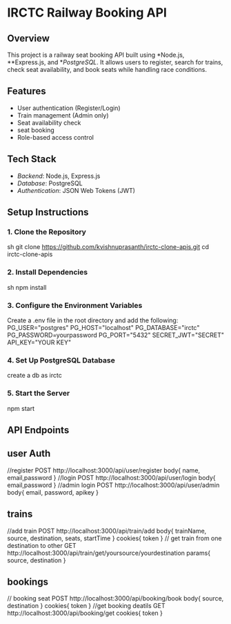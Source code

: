 # IRCTC Railway Booking API

## Overview
This project is a railway seat booking API built using *Node.js, **Express.js, and **PostgreSQL*. It allows users to register, search for trains, check seat availability, and book seats while handling race conditions.

## Features
- User authentication (Register/Login)
- Train management (Admin only)
- Seat availability check
- seat booking
- Role-based access control

## Tech Stack
- *Backend*: Node.js, Express.js
- *Database*: PostgreSQL
- *Authentication*: JSON Web Tokens (JWT)

## Setup Instructions
### 1. Clone the Repository
sh
git clone https://github.com/kvishnuprasanth/irctc-clone-apis.git
cd irctc-clone-apis


### 2. Install Dependencies
sh
npm install


### 3. Configure the Environment Variables
Create a .env file in the root directory and add the following:
PG_USER="postgres"
PG_HOST="localhost"
PG_DATABASE="irctc"
PG_PASSWORD=yourpassword
PG_PORT="5432"
SECRET_JWT="SECRET"
API_KEY="YOUR KEY"

### 4. Set Up PostgreSQL Database
create a db as irctc


### 5. Start the Server

npm start

## API Endpoints

## user Auth
//register
POST http://localhost:3000/api/user/register
body{
    name, email,password
}
//login
POST http://localhost:3000/api/user/login
body{
    email,password
}
//admin login
POST http://localhost:3000/api/user/admin
body{
    email, password, apikey
}

## trains
//add train
POST http://localhost:3000/api/train/add
body{
    trainName, source, destination, seats, startTime
}
cookies{
token
}
// get train from one destination to other
GET http://localhost:3000/api/train/get/yoursource/yourdestination
params{
    source, destination
}

## bookings
// booking seat
POST http://localhost:3000/api/booking/book
body{
     source, destination
}
cookies{
token
}
//get booking deatils
GET http://localhost:3000/api/booking/get
cookies{
token
}
